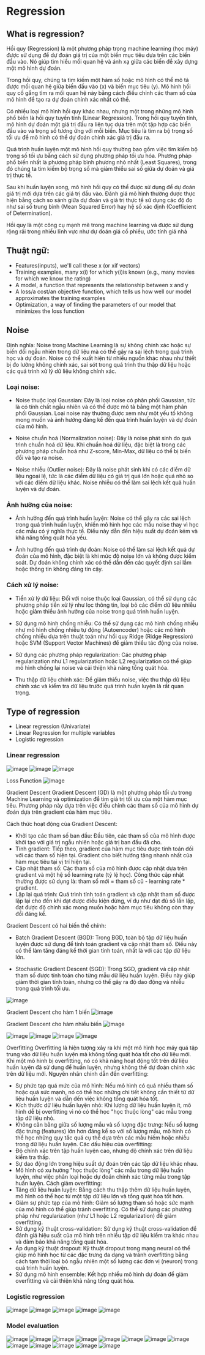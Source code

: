 # Regression

## What is regression?

Hồi quy (Regression) là một phương pháp trong machine learning (học máy) được sử dụng để dự đoán giá trị của một biến mục tiêu dựa trên các biến đầu vào. Nó giúp tìm hiểu mối quan hệ và ánh xạ giữa các biến để xây dựng một mô hình dự đoán.

Trong hồi quy, chúng ta tìm kiếm một hàm số hoặc mô hình có thể mô tả được mối quan hệ giữa biến đầu vào (x) và biến mục tiêu (y). Mô hình hồi quy cố gắng tìm ra mối quan hệ này bằng cách điều chỉnh các tham số của mô hình để tạo ra dự đoán chính xác nhất có thể.

Có nhiều loại mô hình hồi quy khác nhau, nhưng một trong những mô hình phổ biến là hồi quy tuyến tính (Linear Regression). Trong hồi quy tuyến tính, mô hình dự đoán một giá trị đầu ra liên tục dựa trên một tập hợp các biến đầu vào và trọng số tương ứng với mỗi biến. Mục tiêu là tìm ra bộ trọng số tối ưu để mô hình có thể dự đoán chính xác giá trị đầu ra.

Quá trình huấn luyện một mô hình hồi quy thường bao gồm việc tìm kiếm bộ trọng số tối ưu bằng cách sử dụng phương pháp tối ưu hóa. Phương pháp phổ biến nhất là phương pháp bình phương nhỏ nhất (Least Squares), trong đó chúng ta tìm kiếm bộ trọng số mà giảm thiểu sai số giữa dự đoán và giá trị thực tế.

Sau khi huấn luyện xong, mô hình hồi quy có thể được sử dụng để dự đoán giá trị mới dựa trên các giá trị đầu vào. Đánh giá mô hình thường được thực hiện bằng cách so sánh giữa dự đoán và giá trị thực tế sử dụng các độ đo như sai số trung bình (Mean Squared Error) hay hệ số xác định (Coefficient of Determination).

Hồi quy là một công cụ mạnh mẽ trong machine learning và được sử dụng rộng rãi trong nhiều lĩnh vực như dự đoán giá cổ phiếu, ước tính giá nhà

## Thuật ngữ:

- Features(inputs), we'll call these x (or xif vectors)
- Training examples, many x(i) for which y(i)is known
  (e.g., many movies for which we know the rating)
- A model, a function that represents the relationship
  between x and y
- A loss/a cost/an objective function, which tells us
  how well our model approximates the training
  examples
- Optimization, a way of finding the parameters of
  our model that minimizes the loss function

## Noise

Định nghĩa: Noise trong Machine Learning là sự không chính xác hoặc sự biến đổi ngẫu nhiên trong dữ liệu mà có thể gây ra sai lệch trong quá trình học và dự đoán. Noise có thể xuất hiện từ nhiều nguồn khác nhau như thiết bị đo lường không chính xác, sai sót trong quá trình thu thập dữ liệu hoặc các quá trình xử lý dữ liệu không chính xác.

### Loại noise:

- Noise thuộc loại Gaussian: Đây là loại noise có phân phối Gaussian, tức là có tính chất ngẫu nhiên và có thể được mô tả bằng một hàm phân phối Gaussian. Loại noise này thường được xem như một yếu tố không mong muốn và ảnh hưởng đáng kể đến quá trình huấn luyện và dự đoán của mô hình.

- Noise chuẩn hoá (Normalization noise): Đây là noise phát sinh do quá trình chuẩn hoá dữ liệu. Khi chuẩn hoá dữ liệu, đặc biệt là trong các phương pháp chuẩn hoá như Z-score, Min-Max, dữ liệu có thể bị biến đổi và tạo ra noise.

- Noise nhiễu (Outlier noise): Đây là noise phát sinh khi có các điểm dữ liệu ngoại lệ, tức là các điểm dữ liệu có giá trị quá lớn hoặc quá nhỏ so với các điểm dữ liệu khác. Noise nhiễu có thể làm sai lệch kết quả huấn luyện và dự đoán.

### Ảnh hưởng của noise:

- Ảnh hưởng đến quá trình huấn luyện: Noise có thể gây ra các sai lệch trong quá trình huấn luyện, khiến mô hình học các mẫu noise thay vì học các mẫu có ý nghĩa thực tế. Điều này dẫn đến hiệu suất dự đoán kém và khả năng tổng quát hóa yếu.

- Ảnh hưởng đến quá trình dự đoán: Noise có thể làm sai lệch kết quả dự đoán của mô hình, đặc biệt là khi mức độ noise lớn và không được kiểm soát. Dự đoán không chính xác có thể dẫn đến các quyết định sai lầm hoặc thông tin không đáng tin cậy.

### Cách xử lý noise:

- Tiền xử lý dữ liệu: Đối với noise thuộc loại Gaussian, có thể sử dụng các phương pháp tiền xử lý như lọc thông tin, loại bỏ các điểm dữ liệu nhiễu hoặc giảm thiểu ảnh hưởng của noise trong quá trình huấn luyện.

- Sử dụng mô hình chống nhiễu: Có thể sử dụng các mô hình chống nhiễu như mô hình chống nhiễu tự động (Autoencoder) hoặc các mô hình chống nhiễu dựa trên thuật toán như hồi quy Ridge (Ridge Regression) hoặc SVM (Support Vector Machines) để giảm thiểu tác động của noise.

- Sử dụng các phương pháp regularization: Các phương pháp regularization như L1 regularization hoặc L2 regularization có thể giúp mô hình chống lại noise và cải thiện khả năng tổng quát hóa.

- Thu thập dữ liệu chính xác: Để giảm thiểu noise, việc thu thập dữ liệu chính xác và kiểm tra dữ liệu trước quá trình huấn luyện là rất quan trọng.

## Type of regression

- Linear regression (Univariate)
- Linear Regression for multiple variables
- Logistic regression

### Linear regression
![image](https://github.com/trinhvu1711/ML_Semester2_2023/assets/81180330/3c8ee232-7c46-419e-9f18-b77544f4d3c1)
![image](https://github.com/trinhvu1711/ML_Semester2_2023/assets/81180330/b87125cd-16b5-471f-a9d5-4be045d810fb)
![image](https://github.com/trinhvu1711/ML_Semester2_2023/assets/81180330/ab62bf5d-329e-4ba0-9c81-4e1e5e939586)

Loss Function
![image](https://github.com/trinhvu1711/ML_Semester2_2023/assets/81180330/139cf597-5785-431d-928a-f2e6431c87c1)

Gradient Descent
Gradient Descent (GD) là một phương pháp tối ưu trong Machine Learning và optimization để tìm giá trị tối ưu của một hàm mục tiêu. Phương pháp này dựa trên việc điều chỉnh các tham số của mô hình dự đoán dựa trên gradient của hàm mục tiêu.

Cách thức hoạt động của Gradient Descent:
- Khởi tạo các tham số ban đầu: Đầu tiên, các tham số của mô hình được khởi tạo với giá trị ngẫu nhiên hoặc giá trị ban đầu đã cho.
- Tính gradient: Tiếp theo, gradient của hàm mục tiêu được tính toán đối với các tham số hiện tại. Gradient cho biết hướng tăng nhanh nhất của hàm mục tiêu tại vị trí hiện tại.
- Cập nhật tham số: Các tham số của mô hình được cập nhật dựa trên gradient và một hệ số learning rate (tỷ lệ học). Công thức cập nhật thường được sử dụng là: tham số mới = tham số cũ - learning rate * gradient.
- Lặp lại quá trình: Quá trình tính toán gradient và cập nhật tham số được lặp lại cho đến khi đạt được điều kiện dừng, ví dụ như đạt đủ số lần lặp, đạt được độ chính xác mong muốn hoặc hàm mục tiêu không còn thay đổi đáng kể.

Gradient Descent có hai biến thể chính:
- Batch Gradient Descent (BGD): Trong BGD, toàn bộ tập dữ liệu huấn luyện được sử dụng để tính toán gradient và cập nhật tham số. Điều này có thể làm tăng đáng kể thời gian tính toán, nhất là với các tập dữ liệu lớn.

- Stochastic Gradient Descent (SGD): Trong SGD, gradient và cập nhật tham số được tính toán cho từng mẫu dữ liệu huấn luyện. Điều này giúp giảm thời gian tính toán, nhưng có thể gây ra độ dao động và nhiễu trong quá trình tối ưu.

![image](https://github.com/trinhvu1711/ML_Semester2_2023/assets/81180330/c9b1ddc1-90d1-44df-be92-d78fbc254df5)

Gradient Descent cho hàm 1 biến
![image](https://github.com/trinhvu1711/ML_Semester2_2023/assets/81180330/0addbf5d-f07a-4d5a-8a3d-31d119172b7a)

Gradient Descent cho hàm nhiều biến
![image](https://github.com/trinhvu1711/ML_Semester2_2023/assets/81180330/2a61727c-55ef-4052-8b9a-5fa168190d84)

![image](https://github.com/trinhvu1711/ML_Semester2_2023/assets/81180330/ba41bbdb-d979-49cc-85e8-5fdf178473db)
![image](https://github.com/trinhvu1711/ML_Semester2_2023/assets/81180330/48b2bcfa-c4e3-4e0b-8580-abf9ac40f8d6)
![image](https://github.com/trinhvu1711/ML_Semester2_2023/assets/81180330/cd1c2efc-8d17-4fc6-95e8-6fcddb7d1be7)
![image](https://github.com/trinhvu1711/ML_Semester2_2023/assets/81180330/21de629a-e399-4c9d-be2f-b99343178f89)

Overfitting
Overfitting là hiện tượng xảy ra khi một mô hình học máy quá tập trung vào dữ liệu huấn luyện mà không tổng quát hóa tốt cho dữ liệu mới. Khi một mô hình bị overfitting, nó có khả năng hoạt động tốt trên dữ liệu huấn luyện đã sử dụng để huấn luyện, nhưng không thể dự đoán chính xác trên dữ liệu mới.
Nguyên nhân chính dẫn đến overfitting:
- Sự phức tạp quá mức của mô hình: Nếu mô hình có quá nhiều tham số hoặc quá sức mạnh, nó có thể học những chi tiết không cần thiết từ dữ liệu huấn luyện và dẫn đến việc không tổng quát hóa tốt.
- Kích thước dữ liệu huấn luyện nhỏ: Khi lượng dữ liệu huấn luyện ít, mô hình dễ bị overfitting vì nó có thể học "học thuộc lòng" các mẫu trong tập dữ liệu nhỏ.
- Không cân bằng giữa số lượng mẫu và số lượng đặc trưng: Nếu số lượng đặc trưng (features) lớn hơn đáng kể so với số lượng mẫu, mô hình có thể học những quy tắc quá cụ thể dựa trên các mẫu hiếm hoặc nhiễu trong dữ liệu huấn luyện.
Các dấu hiệu của overfitting:
- Độ chính xác trên tập huấn luyện cao, nhưng độ chính xác trên dữ liệu kiểm tra thấp.
- Sự dao động lớn trong hiệu suất dự đoán trên các tập dữ liệu khác nhau.
- Mô hình có xu hướng "học thuộc lòng" các mẫu trong dữ liệu huấn luyện, như việc phân loại hoặc dự đoán chính xác từng mẫu trong tập huấn luyện.
Cách giảm overfitting:
- Tăng dữ liệu huấn luyện: Bằng cách thu thập thêm dữ liệu huấn luyện, mô hình có thể học từ một tập dữ liệu lớn và tổng quát hóa tốt hơn.
- Giảm sự phức tạp của mô hình: Giảm số lượng tham số hoặc sức mạnh của mô hình có thể giúp tránh overfitting. Có thể sử dụng các phương pháp như regularization (như L1 hoặc L2 regularization) để giảm overfitting.
- Sử dụng kỹ thuật cross-validation: Sử dụng kỹ thuật cross-validation để đánh giá hiệu suất của mô hình trên nhiều tập dữ liệu kiểm tra khác nhau và đảm bảo khả năng tổng quát hóa.
- Áp dụng kỹ thuật dropout: Kỹ thuật dropout trong mạng neural có thể giúp mô hình học từ các đặc trưng đa dạng và tránh overfitting bằng cách tạm thời loại bỏ ngẫu nhiên một số lượng các đơn vị (neuron) trong quá trình huấn luyện.
- Sử dụng mô hình ensemble: Kết hợp nhiều mô hình dự đoán để giảm overfitting và cải thiện khả năng tổng quát hóa.

### Logistic regression
![image](https://github.com/trinhvu1711/ML_Semester2_2023/assets/81180330/a0419dfb-8870-45d6-aa89-645c930ab61c)
![image](https://github.com/trinhvu1711/ML_Semester2_2023/assets/81180330/c0b968a8-3cf4-406a-93cd-152166de6181)
![image](https://github.com/trinhvu1711/ML_Semester2_2023/assets/81180330/562dbc41-dba2-4992-ad63-0f6ff2306587)
![image](https://github.com/trinhvu1711/ML_Semester2_2023/assets/81180330/9d08e8d9-2c41-42d1-9965-6960aaa99f62)
![image](https://github.com/trinhvu1711/ML_Semester2_2023/assets/81180330/9c3b90cb-50c4-4073-a6fd-eaa6bef0f4e4)

### Model evaluation
![image](https://github.com/trinhvu1711/ML_Semester2_2023/assets/81180330/019fca79-f7d6-46a4-a970-bb25eece0402)
![image](https://github.com/trinhvu1711/ML_Semester2_2023/assets/81180330/0f3682ee-d9d6-4fec-aac2-cd67a5998acb)
![image](https://github.com/trinhvu1711/ML_Semester2_2023/assets/81180330/c2db1787-a00c-4ed2-b25e-4553e063efcf)
![image](https://github.com/trinhvu1711/ML_Semester2_2023/assets/81180330/2e4a57ad-a951-4c4f-9155-c839c3ce7fef)
![image](https://github.com/trinhvu1711/ML_Semester2_2023/assets/81180330/b8c62a21-9da3-437a-84d6-6418b261a8cb)
![image](https://github.com/trinhvu1711/ML_Semester2_2023/assets/81180330/b93acfb8-7dae-4477-b681-fd68cd48e592)
![image](https://github.com/trinhvu1711/ML_Semester2_2023/assets/81180330/0178c829-9f31-4d5c-8bf4-725c26111b90)
![image](https://github.com/trinhvu1711/ML_Semester2_2023/assets/81180330/1fd0ba74-9fa1-441a-92a4-836659659880)
![image](https://github.com/trinhvu1711/ML_Semester2_2023/assets/81180330/c6999af2-c252-4e60-9e50-28ef3af94af1)
![image](https://github.com/trinhvu1711/ML_Semester2_2023/assets/81180330/c2712788-523a-4c5e-bf58-33c0da81d55c)
![image](https://github.com/trinhvu1711/ML_Semester2_2023/assets/81180330/4910f8dc-e42f-49b1-a611-8a4824000b3b)
![image](https://github.com/trinhvu1711/ML_Semester2_2023/assets/81180330/739e655c-2339-4bfc-8905-37960dad4ae6)
![image](https://github.com/trinhvu1711/ML_Semester2_2023/assets/81180330/af39cae4-1ac0-4434-b6d9-5bd80a4b88e9)







